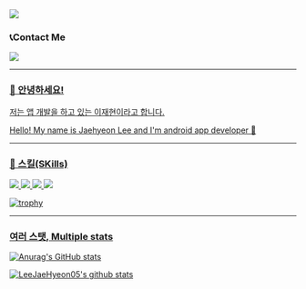 <img src="https://capsule-render.vercel.app/api?type=waving&color=gradient&text=이재현&fontSize=90" />

### 📞Contact Me 
<a href="http://www.gmail.com">
  <img src="https://img.shields.io/badge/jaehyeon0825@gmail-EA4335?style=flat-square&logo=gmail&logoColor=white"/> 
  


---


### 👋 안녕하세요! 
저는 앱 개발을 하고 있는 이재현이라고 합니다. 
  
Hello! My name is Jaehyeon  Lee and I'm android app developer 📱

---

### 💪 스킬(SKills) 
<img src="https://img.shields.io/badge/Android-3DDC84?style=flat-square&logo=Android&logoColor=white"/> <img src="https://img.shields.io/badge/Kotlin-7F52FF?style=flat-square&logo=kotlin&logoColor=white"/> <img src="https://img.shields.io/badge/Flutter-02569B?style=flat-square&logo=Flutter&logoColor=white"/> <img src="https://img.shields.io/badge/Python-3776AB?style=flat-square&logo=Python&logoColor=white"/> 
  
  
  ![trophy](https://github-profile-trophy.vercel.app/?username=LeeJaeHyeon05)
  
 ---


### 여러 스탯, Multiple stats

![Anurag's GitHub stats](https://github-readme-stats.vercel.app/api?username=LeeJaeHyeon05&show_icons=true&theme=tokyonight)
  
[![LeeJaeHyeon05's github stats](https://github-readme-stats.vercel.app/api/top-langs/?username=LeeJaeHyeon05&show_icons=true&theme=tokyonight&hide_border=true&title_color=4BC4F2&icon_color=004386&layout=compact)](https://github.com/LeeJaeHyeon05)

  
  
